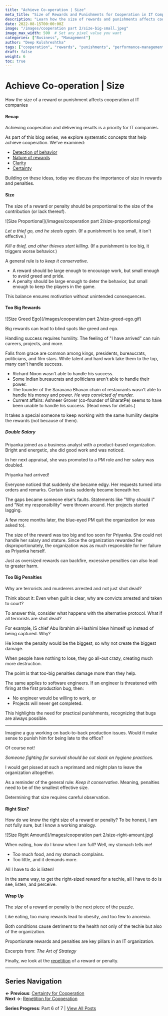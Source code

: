 ```yaml
---
title: "Achieve Co-operation | Size"
meta_title: "Size of Rewards and Punishments for Cooperation in IT Companies"
description: "Learn how the size of rewards and punishments affects cooperation at IT companies, with practical examples and insights on finding the right balance."
date: 2022-08-15T00:00:00Z
image: "/images/cooperation part 2/size-big-small.jpeg"
image_max_width: 500  # Set any pixel value you want
categories: ["Business", "Management"]
author: "Deep Kulshreshtha"
tags: ["cooperation", "rewards", "punishments", "performance-management"]
draft: false
weight: 6
toc: true
---
```


# Achieve Co-operation | Size

How the size of a reward or punishment affects cooperation at IT companies

#### Recap

Achieving cooperation and delivering results is a priority for IT companies.

As part of this blog series, we explore systematic concepts that help achieve cooperation. We've examined:

- [Detection of behavior](/blog/series/cooperation-part-2/detection-for-cooperation/)
- [Nature of rewards](/blog/series/cooperation-part-2/incentives-for-cooperation/)
- [Clarity](/blog/series/cooperation-part-2/clarity-for-cooperation/)
- [Certainty](/blog/series/cooperation-part-2/certainty-for-cooperation/)

Building on these ideas, today we discuss the importance of size in rewards and penalties.

#### Size

The size of a reward or penalty should be proportional to the size of the contribution (or lack thereof).

![Size Proportional](/images/cooperation part 2/size-proportional.png)

*Let a thief go, and he steals again.* (If a punishment is too small, it isn't effective.)

*Kill a thief, and other thieves start killing.* (If a punishment is too big, it triggers worse behavior.)

A general rule is to *keep it conservative*.

- A reward should be large enough to encourage work, but small enough to avoid greed and pride.
- A penalty should be large enough to deter the behavior, but small enough to keep the players in the game.

This balance ensures motivation without unintended consequences.

#### Too Big Rewards

![Size Greed Ego](/images/cooperation part 2/size-greed-ego.gif)

Big rewards can lead to blind spots like greed and ego.

Handling success requires humility. The feeling of "I have arrived" can ruin careers, projects, and more.

Falls from grace are common among kings, presidents, bureaucrats, politicians, and film stars. While talent and hard work take them to the top, many can't handle success.

- Richard Nixon wasn't able to handle his success.
- Some Indian bureaucrats and politicians aren't able to handle their power.
- The founder of the Saravana Bhavan chain of restaurants wasn't able to handle his money and power. *He was convicted of murder.*
- Current affairs: Ashneer Grover (co-founder of BharatPe) seems to have been unable to handle his success. (Read news for details.)

It takes a special someone to keep working with the same humility despite the rewards (not because of them).

##### Double Salary

Priyanka joined as a business analyst with a product-based organization. Bright and energetic, she did good work and was noticed.

In her next appraisal, she was promoted to a PM role and her salary was doubled.

Priyanka had arrived!

Everyone noticed that suddenly she became edgy. Her requests turned into orders and remarks. Certain tasks suddenly became beneath her.

The gaps became someone else's faults. Statements like "Why should I" and "Not my responsibility" were thrown around. Her projects started lagging.

A few more months later, the blue-eyed PM quit the organization (or was asked to).

The size of the reward was too big and too soon for Priyanka. She could not handle her salary and stature. Since the organization rewarded her disproportionately, the organization was as much responsible for her failure as Priyanka herself.

Just as oversized rewards can backfire, excessive penalties can also lead to greater harm.

#### Too Big Penalties

Why are terrorists and murderers arrested and not just shot dead?

Think about it: Even when guilt is clear, why are convicts arrested and taken to court?

To answer this, consider what happens with the alternative protocol. What if all terrorists are shot dead?

For example, IS chief Abu Ibrahim al-Hashimi blew himself up instead of being captured. Why?

He knew the penalty would be the biggest, so why not create the biggest damage.

When people have nothing to lose, they go all-out crazy, creating much more destruction.

The point is that too-big penalties damage more than they help.

The same applies to software engineers. If an engineer is threatened with firing at the first production bug, then:

- No engineer would be willing to work, or
- Projects will never get completed.

This highlights the need for practical punishments, recognizing that bugs are always possible.

---

Imagine a guy working on back-to-back production issues. Would it make sense to punish him for being late to the office?

Of course not!

*Someone fighting for survival should be cut slack on hygiene practices.*

I would get pissed at such a reprimand and might plan to leave the organization altogether.

As a reminder of the general rule: *Keep it conservative*. Meaning, penalties need to be of the smallest effective size.

Determining that size requires careful observation.

#### Right Size?

How do we know the right size of a reward or penalty? To be honest, I am not fully sure, but I know a working analogy.

![Size Right Amount](/images/cooperation part 2/size-right-amount.jpg)

When eating, how do I know when I am full? Well, my stomach tells me!

- Too much food, and my stomach complains.
- Too little, and it demands more.

All I have to do is listen!

In the same way, to get the right-sized reward for a techie, all I have to do is see, listen, and perceive.

#### Wrap Up

The *size* of a reward or penalty is the next piece of the puzzle.

Like eating, too many rewards lead to obesity, and too few to anorexia.

Both conditions cause detriment to the health not only of the techie but also of the organization.

Proportionate rewards and penalties are key pillars in an IT organization.

Excerpts from: *The Art of Strategy*

Finally, we look at the [repetition](/blog/series/cooperation-part-2/repetition-for-cooperation/) of a reward or penalty.

---

## Series Navigation

**← Previous**: [Certainty for Cooperation](/blog/series/cooperation-part-2/certainty-for-cooperation/)  
**Next →**: [Repetition for Cooperation](/blog/series/cooperation-part-2/repetition-for-cooperation/)

**Series Progress**: Part 6 of 7 | [View All Posts](/blog/series/cooperation-part-2/)
